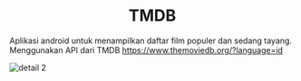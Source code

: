 <h1 align="center"> TMDB </h1>

Aplikasi android untuk menampilkan daftar film populer dan sedang tayang. Menggunakan API dari TMDB https://www.themoviedb.org/?language=id

![detail 2](https://user-images.githubusercontent.com/68275732/180703576-7c0132db-36f4-4cc6-98b2-5b5b173ec508.jpg)



